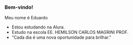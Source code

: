 ### Bem-vindo! 

Meu nome é Eduardo

- Estou estudando na Alura.
- Estudo na escola EE. HEMILSON CARLOS MAGRINI PROF.
- "Cada dia é uma nova oportunidade para brilhar."
